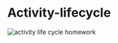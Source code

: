 # Activity-lifecycle

![activity life cycle homework](https://user-images.githubusercontent.com/77341562/145593328-bf0c0500-5fb6-4aec-b1e4-69be30f914cb.gif)
